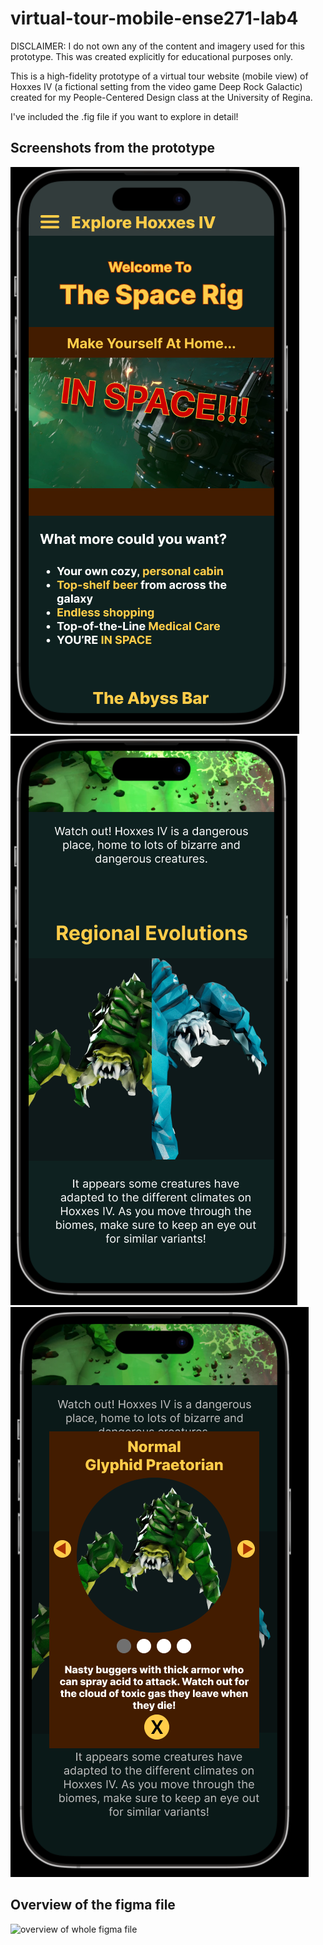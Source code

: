 # virtual-tour-mobile-ense271-lab4
DISCLAIMER: I do not own any of the content and imagery used for this prototype. This was created explicitly for educational purposes only.

This is a high-fidelity prototype of a virtual tour website (mobile view) of Hoxxes IV (a fictional setting from the video game Deep Rock Galactic) created for my People-Centered Design class at the University of Regina.

I've included the .fig file if you want to explore in detail!

## Screenshots from the prototype
![example view 1](https://github.com/meyer28j/virtual-tour-mobile-ense271-lab4/blob/main/screengrabs/space-rig.PNG)
![example view 2](https://github.com/meyer28j/virtual-tour-mobile-ense271-lab4/blob/main/screengrabs/praetorian.PNG)
![example view 3](https://github.com/meyer28j/virtual-tour-mobile-ense271-lab4/blob/main/screengrabs/praetorian-lightbox.PNG)

## Overview of the figma file
![overview of whole figma file](https://github.com/meyer28j/virtual-tour-mobile-ense271-lab4/blob/main/ENSE%20271%20Lab%204%20Virtual%20Tour.png)
